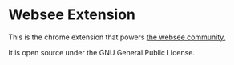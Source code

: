 # Websee Extension

This is the chrome extension that powers [the websee community.](https://www.websee.io/)

It is open source under the GNU General Public License. 

